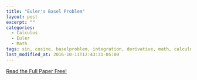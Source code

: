 ```yaml
---
title: "Euler's Basel Problem"
layout: post
excerpt: ""
categories:
  - Calculus
  - Euler
  - Math
tags: sin, cosine, baselproblem, integration, derivative, math, calculus, trig, trigonometry, usubstitution, proof
last_modified_at: 2016-10-11T12:43:31-05:00
---
```


[Read the Full Paper Free!](https://github.com/sdcastillo/sdcastillo.github.io/blob/a703d410172875d45040bc948bc12405cd5d8e69/assets/the-sum-of-the-reciprocals-of-the-squares.pdf)
